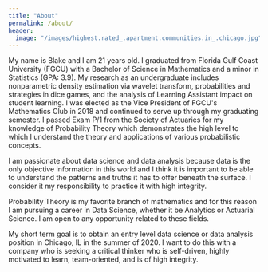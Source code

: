 ```yaml
---
title: "About"
permalink: /about/
header:
  image: "/images/highest.rated_.apartment.communities.in_.chicago.jpg"
---
```


My name is Blake and I am 21 years old. I graduated from Florida Gulf Coast University (FGCU) with a Bachelor of Science in Mathematics and a minor in Statistics (GPA: 3.9). My research as an undergraduate includes nonparametric density estimation via wavelet transform, probabilities and strategies in dice games, and the analysis of Learning Assistant impact on student learning. I was elected as the Vice President of FGCU's Mathematics Club in 2018 and continued to serve up through my graduating semester. I passed Exam P/1 from the Society of Actuaries for my knowledge of Probability Theory which demonstrates the high level to which I understand the theory and applications of various probabilistic concepts. 

I am passionate about data science and data analysis because data is the only objective information in this world and I think it is important to be able to understand the patterns and truths it has to offer beneath the surface. I consider it my responsibility to practice it with high integrity.

Probability Theory is my favorite branch of mathematics and for this reason I am pursuing a career in Data Science, whether it be Analytics or Actuarial Science. I am open to any opportunity related to these fields.

My short term goal is to obtain an entry level data science or data analysis position in Chicago, IL in the summer of 2020. I  want to do this with a company who is seeking a critical thinker who is self-driven, highly motivated to learn, team-oriented, and is of high integrity.
